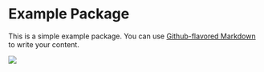 # Example Package

This is a simple example package. You can use
[Github-flavored Markdown](https://guides.github.com/features/mastering-markdown/)
to write your content.

![](http://www.reactiongifs.us/wp-content/uploads/2013/10/nuh_uh_conan_obrien.gif)
